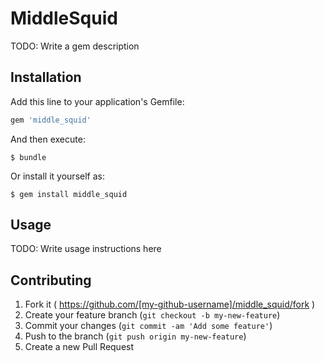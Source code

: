 # MiddleSquid

TODO: Write a gem description

## Installation

Add this line to your application's Gemfile:

```ruby
gem 'middle_squid'
```

And then execute:

    $ bundle

Or install it yourself as:

    $ gem install middle_squid

## Usage

TODO: Write usage instructions here

## Contributing

1. Fork it ( https://github.com/[my-github-username]/middle_squid/fork )
2. Create your feature branch (`git checkout -b my-new-feature`)
3. Commit your changes (`git commit -am 'Add some feature'`)
4. Push to the branch (`git push origin my-new-feature`)
5. Create a new Pull Request
